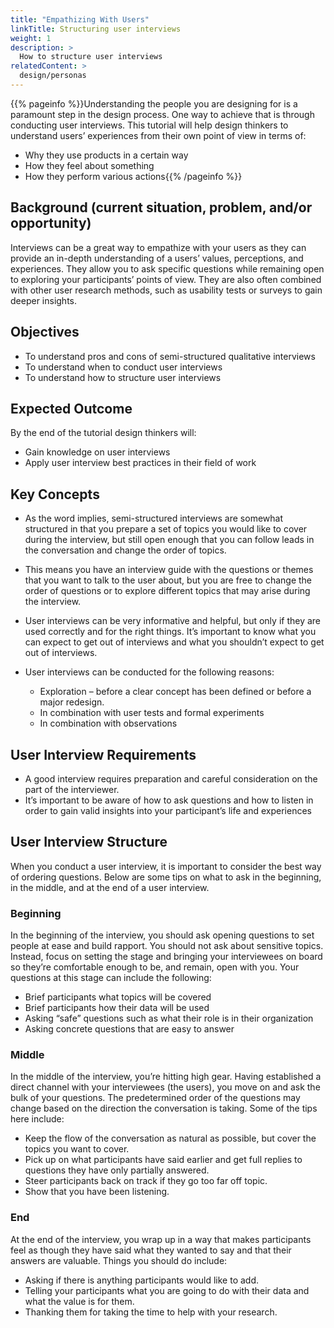 ```yaml
---
title: "Empathizing With Users"
linkTitle: Structuring user interviews
weight: 1
description: >
  How to structure user interviews
relatedContent: >
  design/personas
---
```



{{% pageinfo %}}Understanding the people you are designing for is a paramount step in the design process. One way to achieve that is through conducting user interviews. This tutorial will help design thinkers to understand users’ experiences from their own point of view in terms of: 

- Why they use products in a certain way
- How they feel about something
- How they perform various actions{{% /pageinfo %}}

## Background (current situation, problem, and/or opportunity)

Interviews can be a great way to empathize with your users as they can provide an in-depth understanding of a users’ values, perceptions, and experiences. They allow you to ask specific questions while remaining open to exploring your participants’ points of view. They are also often combined with other user research methods, such as usability tests or surveys to gain deeper insights.

## Objectives

- To understand pros and cons of semi-structured qualitative interviews
- To understand when to conduct user interviews
- To understand how to structure user interviews

## Expected Outcome

By the end of the tutorial design thinkers will:

- Gain knowledge on user interviews
- Apply user interview best practices in their field of work

## Key Concepts

- As the word implies, semi-structured interviews are somewhat structured in that you prepare a set of topics you would like to cover during the interview, but still open enough that you can follow leads in the conversation and change the order of topics.

- This means you have an interview guide with the questions or themes that you want to talk to the user about, but you are free to change the order of questions or to explore different topics that may arise during the interview. 

- User interviews can be very informative and helpful, but only if they are used correctly and for the right things. It’s important to know what you can expect to get out of interviews and what you shouldn’t expect to get out of interviews.

- User interviews can be conducted for the following reasons:
  - Exploration – before a clear concept has been defined or before a major redesign.
  - In combination with user tests and formal experiments
  - In combination with observations

## User Interview Requirements

- A good interview requires preparation and careful consideration on the part of the interviewer.
- It’s important to be aware of how to ask questions and how to listen in order to gain valid insights into your participant’s life and experiences

## User Interview Structure

When you conduct a user interview, it is important to consider the best way of ordering questions. Below are some tips on what to ask in the beginning, in the middle, and at the end of a user interview. 

### Beginning

In the beginning of the interview, you should ask opening questions to set people at ease and build rapport. You should not ask about sensitive topics. Instead, focus on setting the stage and bringing your interviewees on board so they’re comfortable enough to be, and remain, open with you. Your questions  at this stage can include the following:
- Brief participants what topics will be covered
- Brief participants how their data will be used
- Asking “safe” questions such as what their role is in their organization
- Asking concrete questions that are easy to answer

### Middle

In the middle of the interview, you’re hitting high gear. Having established a direct channel with your interviewees (the users), you move on and ask the bulk of your questions. The predetermined order of the questions may change based on the direction the conversation is taking. Some of the tips here include:
- Keep the flow of the conversation as natural as possible, but cover the topics you want to cover.
- Pick up on what participants have said earlier and get full replies to questions they have only partially answered.
- Steer participants back on track if they go too far off topic.
- Show that you have been listening. 

### End

At the end of the interview, you wrap up in a way that makes participants feel as though they have said what they wanted to say and that their answers are valuable. Things you should do include:
- Asking if there is anything participants would like to add.
- Telling your participants what you are going to do with their data and what the value is for them. 
- Thanking them for taking the time to help with your research. 
